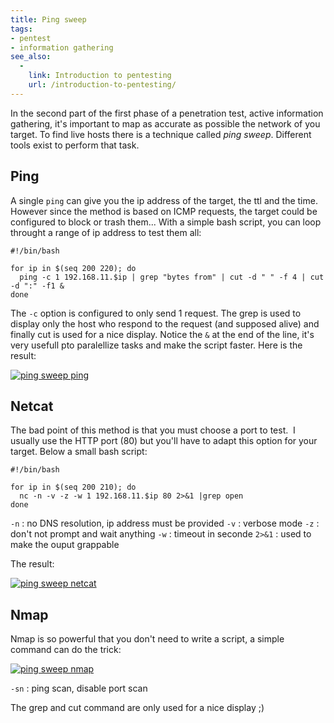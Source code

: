 ```yaml
---
title: Ping sweep
tags:
- pentest
- information gathering
see_also:
  -
    link: Introduction to pentesting
    url: /introduction-to-pentesting/
---
```

In the second part of the first phase of a penetration test, active information gathering, it's important to map as accurate as possible the network of you target. 
To find live hosts there is a technique called _ping sweep_. 
Different tools exist to perform that task.

## Ping

A single `ping` can give you the ip address of the target, the ttl and the time. However since the method is based on ICMP requests, the target could be configured to block or trash them... With a simple bash script, you can loop throught a range of ip address to test them all:

```
#!/bin/bash

for ip in $(seq 200 220); do
  ping -c 1 192.168.11.$ip | grep "bytes from" | cut -d " " -f 4 | cut -d ":" -f1 &
done
```

The `-c` option is configured to only send 1 request. The grep is used to display only the host who respond to the request (and supposed alive) and finally cut is used for a nice display. Notice the `&` at the end of the line, it's very usefull pto paralellize tasks and make the script faster. Here is the result:

[![ping sweep ping](/images/ping-sweep-ping.png)](/images/ping-sweep-ping.png)

<!--more-->

## Netcat

The bad point of this method is that you must choose a port to test. 
I usually use the HTTP port (80) but you'll have to adapt this option for your target. 
Below a small bash script:

```
#!/bin/bash

for ip in $(seq 200 210); do
  nc -n -v -z -w 1 192.168.11.$ip 80 2>&1 |grep open
done
```

`-n` : no DNS resolution, ip address must be provided
`-v` : verbose mode
`-z` : don't not prompt and wait anything
`-w` : timeout in seconde
`2>&1` : used to make the ouput grappable

The result:

[![ping sweep netcat](/images/ping-sweep-netcat.png)](/images/ping-sweep-netcat.png)

## Nmap

Nmap is so powerful that you don't need to write a script, a simple command can do the trick:

[![ping sweep nmap](/images/ping-sweep-nmap.png)](/images/ping-sweep-nmap.png)

`-sn` : ping scan, disable port scan

The grep and cut command are only used for a nice display ;)
